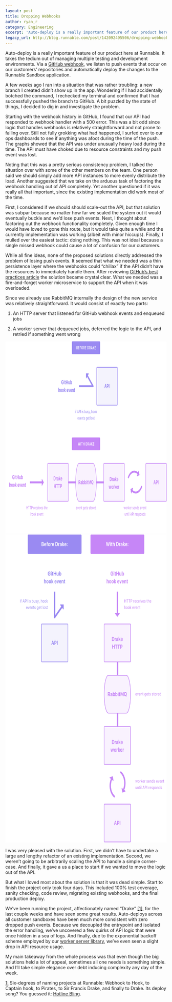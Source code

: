 ```yaml
---
layout: post
title: Dropping Webhooks
author: ryan_r
category: Engineering
excerpt: 'Auto-deploy is a really important feature of our product here at Runnable. It takes the tedium out of managing multiple testing and development environments. Via a <a class="link" href="https://developer.github.com/webhooks/">GitHub webhook</a>, we listen to push events that occur on our customers’ repositories and automatically deploy the changes to the Runnable Sandbox application.<br><br>A few weeks ago I ran into a situation that was rather troubling: a new branch I created didn’t show up in the app. Wondering if I had accidentally botched the command, I rechecked my terminal and confirmed that I had successfully pushed the branch to GitHub. A bit puzzled by the state of things, I decided to dig in and investigate the problem.'
legacy_url: http://blog.runnable.com/post/142092495506/dropping-webhooks
---
```


<p class="p">Auto-deploy is a really important feature of our product here at Runnable. It takes the tedium out of managing multiple testing and development environments. Via a <a class="link" href="https://developer.github.com/webhooks/">GitHub webhook</a>, we listen to push events that occur on our customers’ repositories and automatically deploy the changes to the Runnable Sandbox application.</p>

<p class="p">A few weeks ago I ran into a situation that was rather troubling: a new branch I created didn’t show up in the app. Wondering if I had accidentally botched the command, I rechecked my terminal and confirmed that I had successfully pushed the branch to GitHub. A bit puzzled by the state of things, I decided to dig in and investigate the problem.</p>

<p class="p">Starting with the webhook history in GitHub, I found that our API had responded to webhook handler with a 500 error. This was a bit odd since logic that handles webhooks is relatively straightforward and not prone to falling over. Still not fully grokking what had happened, I surfed over to our ops dashboards to see if anything was afoot during the time of the push. The graphs showed that the API was under unusually heavy load during the time. The API must have choked due to resource constraints and my push event was lost.</p>

<p class="p">Noting that this was a pretty serious consistency problem, I talked the situation over with some of the other members on the team. One person said we should simply add more API instances to more evenly distribute the load. Another suggested that we take on the arduous task of factoring the webhook handling out of API completely. Yet another questioned if it was really all that important, since the existing implementation did work most of the time.</p>

<p class="p">First, I considered if we should should scale-out the API, but that solution was subpar because no matter how far we scaled the system out it would eventually buckle and we’d lose push events. Next, I thought about factoring out the webhook functionality completely. Given enough time I would have loved to gone this route, but it would take quite a while and the currently implementation was working (albeit with minor hiccups). Finally, I mulled over the easiest tactic: doing nothing. This was not ideal because a single missed webhook could cause a lot of confusion for our customers.</p>

<p class="p">While all fine ideas, none of the proposed solutions directly addressed the problem of losing push events. It seemed that what we needed was a thin persistence layer where the webhooks could “chillax” if the API didn’t have the resources to immediately handle them. After reviewing <a class="link" href="https://developer.github.com/guides/best-practices-for-integrators/#favor-asynchronous-work-over-synchronous">GitHub’s best practices article</a> the solution became crystal clear. What we needed was a fire-and-forget worker microservice to support the API when it was overloaded.</p>

<p class="p">Since we already use RabbitMQ internally the design of the new service was relatively straightforward. It would consist of exactly two parts:</p>

<ol class="ol"><li class="li"><p class="p">An HTTP server that listened for GitHub webhook events and enqueued jobs</p></li>

<li class="li"><p class="p">A worker server that dequeued jobs, deferred the logic to the API, and retried if something went wrong</p></li></ol>

<img class="img img-wide hidden-xs post-graphic" src="images/posts/drake-wide.png" width="920" height="600" alt="image">

<img class="img visible-xs post-graphic" src="images/posts/drake-tall.png" alt="image" width="720" height="960">

<p>I was very pleased with the solution. First, we didn’t have to undertake a large and lengthy refactor of an existing implementation. Second, we weren’t going to be arbitrarily scaling the API to handle a simple corner-case. And finally, it gave a us a place to start if we wanted to move the logic out of the API.</p>

<p>But what I loved most about the solution is that it was dead simple. Start to finish the project only took four days. This included 100% test coverage, sanity checking, code review, migrating existing webhooks, and the final production deploy.</p>

<p>We’ve been running the project, affectionately named “Drake” <a href="#footnote-1" id="footnote-1-source" class="link strong">[1]</a>, for the last couple weeks and have seen some great results. Auto-deploys across all customer sandboxes have been much more consistent with zero dropped push events. Because we decoupled the entrypoint and isolated the error handling, we’ve uncovered a few quirks of API logic that were once hidden in a sea of logs. And finally, due to the exponential backoff scheme employed by our <a class="link" href="https://www.npmjs.com/package/ponos">worker server library</a>, we’ve even seen a slight drop in API resource usage.</p>

<p>My main takeaway from the whole process was that even though the big solutions held a lot of appeal, sometimes all one needs is something simple. And I’ll take simple elegance over debt inducing complexity any day of the week.</p>

<p class="footnote"><a id="footnote-1" href="#footnote-1-source" class="link strong">1:</a> Six-degrees of naming projects at Runnable: Webhook to Hook, to Captain hook, to Pirates, to Sir Francis Drake, and finally to Drake. Its deploy song? You guessed it: <a class="link" href="https://www.youtube.com/watch?v=uxpDa-c-4Mc">Hotline Bling</a>.</p>
